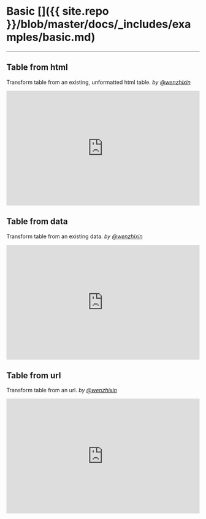 # Basic []({{ site.repo }}/blob/master/docs/_includes/examples/basic.md)

---

## Table from html

Transform table from an existing, unformatted html table. _by [@wenzhixin](https://github.com/wenzhixin)_

<iframe width="100%" height="300" src="http://jsfiddle.net/wenyi/e3nk137y/11/embedded/html,result" allowfullscreen="allowfullscreen" frameborder="0"></iframe>

## Table from data

Transform table from an existing data. _by [@wenzhixin](https://github.com/wenzhixin)_

<iframe width="100%" height="300" src="http://jsfiddle.net/wenyi/e3nk137y/13/embedded/html,js,result" allowfullscreen="allowfullscreen" frameborder="0"></iframe>

## Table from url

Transform table from an url. _by [@wenzhixin](https://github.com/wenzhixin)_

<iframe width="100%" height="300" src="http://jsfiddle.net/wenyi/e3nk137y/14/embedded/html,result" allowfullscreen="allowfullscreen" frameborder="0"></iframe>
